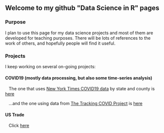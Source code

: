 ## Welcome to my github "Data Science in R" pages



### Purpose
I plan to use this page for my data science projects and most of them are developed for teaching purposes. There will be lots of references to the work of others, and hopefully people will find it useful.


### Projects
I keep working on several on-going projects:
<br>
#### COVID19 (mostly data processing, but also some time-series analysis)
&nbsp;&nbsp; The one that uses <a href="https://github.com/nytimes/covid-19-data" title="NewYorkTime github" target="_blank">New York Times COVID19 data</a> by state and county is <a href="https://fdepaolis.github.io/github-site/NYT.html" title="COVID19_NYT" target="_blank">here</a>

&nbsp;&nbsp; ...and the one using data from <a href="https://covidtracking.com/" title="Tracking COVID Project" target="_blank">The Tracking COVID Project</a> is <a href="https://fdepaolis.github.io/github-site/ATL.html" title="COVID19_ATL" target="_blank">here</a>

#### US Trade
&nbsp;&nbsp; Click <a href="https://fdepaolis.github.io/github-site/US_Trade.html" title="US_Trade" target="_blank">here</a>
